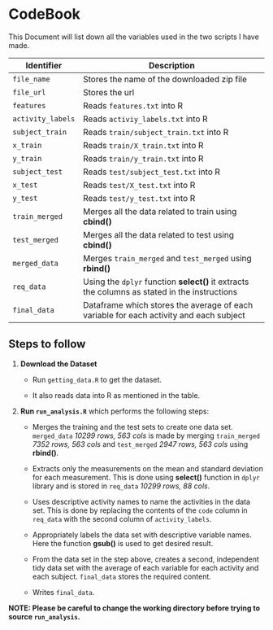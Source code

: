 # CodeBook

This Document will list down all the variables used in the two scripts I have made.

Identifier        | Description
------------------|-----------------------------------
`file_name`       | Stores the name of the downloaded zip file
`file_url`        | Stores the url
`features`        | Reads `features.txt` into R
`activity_labels` | Reads `activiy_labels.txt` into R
`subject_train`   | Reads `train/subject_train.txt` into R
`x_train`         | Reads `train/X_train.txt` into R
`y_train`         | Reads `train/y_train.txt` into R
`subject_test`    | Reads `test/subject_test.txt` into R
`x_test`          | Reads `test/X_test.txt` into R
`y_test`          | Reads `test/y_test.txt` into R
`train_merged`    | Merges all the data related to train using **cbind()**
`test_merged`     | Merges all the data related to test using **cbind()**
`merged_data`     | Merges `train_merged` and `test_merged` using **rbind()**
`req_data`        | Using the `dplyr` function **select()** it extracts the columns as stated in the instructions
`final_data`      | Dataframe which stores the average of each variable for each activity and each subject  


## Steps to follow

1. **Download the Dataset**
    - Run `getting_data.R` to get the dataset.
    
    - It also reads data into R as mentioned in the table.
    
2. **Run `run_analysis.R`** which performs the following steps:
    - Merges the training and the test sets to create one data set.
    `merged_data` *10299 rows, 563 cols* is made by merging `train_merged` *7352 rows, 563 cols* and `test_merged` *2947 rows, 563 cols* using **rbind()**.
    
    - Extracts only the measurements on the mean and standard deviation for each measurement.
    This is done using **select()** function in `dplyr` library and is stored in `req_data` *10299 rows, 88 cols*.
    
    - Uses descriptive activity names to name the activities in the data set.
    This is done by replacing the contents of the `code` column in `req_data` with the second column of `activity_labels`.
    
    - Appropriately labels the data set with descriptive variable names.
    Here the function **gsub()** is used to get desired result.
    
    - From the data set in the step above, creates a second, independent tidy data set with the average of each variable for each activity and each subject.
    `final_data` stores the required content.
    
    - Writes `final_data`.
    
    
**NOTE: Please be careful to change the working directory before trying to source `run_analysis`.**